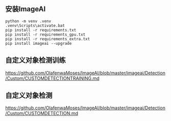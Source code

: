 ## 安装ImageAI
```
python -m venv .venv
.venv\Scripts\activate.bat
pip install -r requirements.txt
pip install -r requirements_gpu.txt
pip install -r requirements_extra.txt
pip install imageai --upgrade
```

## 自定义对象检测训练

https://github.com/OlafenwaMoses/ImageAI/blob/master/imageai/Detection/Custom/CUSTOMDETECTIONTRAINING.md

## 自定义对象检测

https://github.com/OlafenwaMoses/ImageAI/blob/master/imageai/Detection/Custom/CUSTOMDETECTION.md